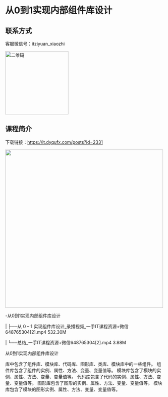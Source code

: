 # 从0到1实现内部组件库设计

## 联系方式

客服微信号：itziyuan_xiaozhi

<img src="https://ziyuanyun.oss-cn-guangzhou.aliyuncs.com/common/20240614073449/666b82192834a.jpg" width="200" height="200" alt="二维码">

## 课程简介

下载链接：https://it.dyqufx.com/posts?id=2331

<img src="https://ziyuanyun.oss-cn-guangzhou.aliyuncs.com/yun/20240515183830/664490a6ad543.jpg" width="500" alt="">

 -从0到1实现内部组件库设计

 | ├──从 0 &#8211; 1 实现组件库设计_录播视频_一手IT课程资源+微信648765304[2].mp4 532.30M

 | └──总结_一手IT课程资源+微信648765304[2].mp4 3.88M

 从0到1实现内部组件库设计



  库中包含了组件库、模块库、代码库、图形库、类库、模块库中的一些组件。 组件库包含了组件的实例、属性、方法、变量、变量值等。 模块库包含了模块的实例、属性、方法、变量、变量值等。 代码库包含了代码的实例、属性、方法、变量、变量值等。 图形库包含了图形的实例、属性、方法、变量、变量值等。 模块库包含了模块的图形实例、属性、方法、变量、变量值等。

 

  